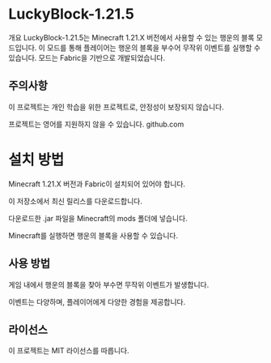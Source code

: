 # LuckyBlock-1.21.5
개요
LuckyBlock-1.21.5는 Minecraft 1.21.X 버전에서 사용할 수 있는 행운의 블록 모드입니다. 이 모드를 통해 플레이어는 행운의 블록을 부수어 무작위 이벤트를 실행할 수 있습니다. 모드는 Fabric을 기반으로 개발되었습니다.

## 주의사항
이 프로젝트는 개인 학습을 위한 프로젝트로, 안정성이 보장되지 않습니다.

프로젝트는 영어를 지원하지 않을 수 있습니다.
github.com

# 설치 방법
Minecraft 1.21.X 버전과 Fabric이 설치되어 있어야 합니다.

이 저장소에서 최신 릴리스를 다운로드합니다.

다운로드한 .jar 파일을 Minecraft의 mods 폴더에 넣습니다.

Minecraft를 실행하면 행운의 블록을 사용할 수 있습니다.

## 사용 방법
게임 내에서 행운의 블록을 찾아 부수면 무작위 이벤트가 발생합니다.

이벤트는 다양하며, 플레이어에게 다양한 경험을 제공합니다.

## 라이선스
이 프로젝트는 MIT 라이선스를 따릅니다.
